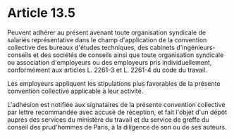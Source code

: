 # Article 13.5

Peuvent adhérer au présent avenant toute organisation syndicale de salariés représentative dans le champ d'application de la convention collective des bureaux d'études techniques, des cabinets d'ingénieurs-conseils et des sociétés de conseils ainsi que toute organisation syndicale ou association d'employeurs ou des employeurs pris individuellement, conformément aux articles L. 2261-3 et L. 2261-4 du code du travail.

Les employeurs appliquent les stipulations plus favorables de la présente convention collective applicable à leur activité.

L'adhésion est notifiée aux signataires de la présente convention collective par lettre recommandée avec accusé de réception, et fait l'objet d'un dépôt auprès des services du ministère du travail et du service de greffe du conseil des prud'hommes de Paris, à la diligence de son ou de ses auteurs.

